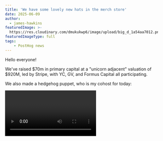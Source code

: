 ```yaml
---
title: 'We have some lovely new hats in the merch store'
date: 2025-06-09
author:
  - james-hawkins
featuredImage: >-
  https://res.cloudinary.com/dmukukwp6/image/upload/big_d_1a54aa7012.png
featuredImageType: full
tags:
    - PostHog news
---
```


Hello everyone! 

We've raised $70m in primary capital at a "unicorn adjacent" valuation of $920M, led by Stripe, with YC, GV, and Formus Capital all participating.

We also made a hedgehog puppet, who is my cohost for today:

<VIDEO HERE>

## Your customer data + business logic = customer infrastructure

We already offer [everything developers need to build successful products](/why). 

This started with product analytics five years ago, and expanded to include web analytics, session replay, experiments, feature flags, and surveys. More recently we've shipped a data warehouse, error tracking, and LLM observability. We're building a customer data platform (CDP), too.

We've had a clear vision for what we're building for a long time, but until recently we've struggled to describe this vision in a simple way. The answer came when Tim (my co-founder) and I went for a long walk around London. We decided to call it "customer infrastructure". 

For us, customer infrastructure means:

### 1. One source of truth for your customers 

This means capturing every interaction they have with your business. Every bug. Every feature used. Every sales conversation. Every support ticket. Every time they rage click a button that doesn't work. Every dollar of revenue.

### 2. Powering the business logic of your company.

This means sending emails when customers abandon their basket. Triggering surveys when they churn. Automating a support response when they encounter a critical error. We want to put the tools to do this and data needed to power it in one place. [No more data spaghetti](/blog/modern-data-stack-sucks).

### 3. Wrapping this all with AI

This means making AI the default UI of your business. By having all the tools and data together in one platform, we can help automate a lot of the manual work needed to build products people love, and run your business more successfully.

The more products we build, the better this gets. We're at ~14 products right now (we sometimes disagree on the number!), and we have no plans to stop.

You can already replace an entire stack of legacy data tools with PostHog – analytics, business intelligence, customer data platform, data warehouse, and so on. We also have great coverage for product, engineering, and growth use cases.

This funding round means we can build more products for support, sales, and marketing use cases, keep up with demand for our existing products, and ultimately automate the entire chain of tools that businesses use to grow by creating a perfect customer record.

## Making AI the default interface of your business 

Watching AI come crashing into the world of tech has been really exhilarating.

We've long believed software was becoming commoditized. More open-source libraries, better tooling, more abstraction, and just more people in software engineering. These things were already speeding up development and gave us the confidence that we could build many products in one.

This was good for our customers (fewer vendors, lower prices per product) and AI is enabling us to move even faster, and ship experiences that have never been possible before. 

Today, we have [Max AI](/max) – now generally available as an open beta – and an increasingly powerful AI installation wizard, which people love.

Right now, Max can:

- Put on a data analyst hat and explore your PostHog data in depth.
- Generate PostHog data visualizations, such as trends and funnel insights.
- Interact natively with the PostHog UI, for example by editing filters.
- Generate complex HogQL (our version of SQL) queries.
- Answer questions from our documentation.

Soon, Max will be able to:

- Watch your session replays and summarize them.
- Create feature flags, experiments or surveys.
- Write Hog functions to power your realtime destinations.
- Combine our tools and your data together to answer more abstracted questions.

Below is a sneak peek at the direction of travel, a conceptual demo of a "deep research mode" the Max AI team built in 48 hours during our recent offsite in Mexico. 

Please bear in mind this was a hackathon project. It's a **proof of concept** that shows the kind of experience we want to build, **not a representative demo** using production data – watch closely and you'll see Max AI makes an obvious mistake with the data, for example.

<INSERT DEMO VIDEO OF THE DEEP RESEARCH MODE>

Imagine the above, across every customer product in your company. We think that’s worth building. 

## Why Stripe?

We really like Stripe because they’re hugely ambitious and low ego. 

We’re a founder-controlled company with massive long-term ambitions and the Stripe team instantly got it because they're cut from the same cloth.

We've also learned a lot from working with Patrick and John over the years, like how to build a great company culture, innovate on product and, above all, adopt a user-first mindset at all times. 

And, for the sake of the story, we think the butterfly effect moment was [Patrick thinking our website was cool](https://x.com/patrickc/status/1728009393118032343). This is a great reminder that the best way to meet interesting people is to consistently do cool stuff.

## Wait, this is a Series D, you never announced the Series C?

We aren’t just trying to collect the entire alphabet, we raised a Series C for two simple reasons:

1. **We wanted to let our earliest employees sell some shares.** We expanded this program during the Series D too, so that any employee could sell up to 20% of their vested shares. 

2. **We increased our founder control of the company** as we felt this would set us up better long term. We raised relatively little primary capital (around $10M) because it wasn’t the goal – all at a decent increase in valuation from the series B.

I had intended on writing a big blog post about our philosophy here and the practical side of pulling this off, but got distracted. I will cover this topic at some stage in future as it’s interesting!

## Acknowledgmentskjbkjg

Tim and I used to feel in awe when reading announcements like this from other companies. They seemed glitzy and kind of implausible back when we were pivoting five times in a few months.

I’ve tried hard to avoid going all LinkedIn on you and talking about being humbled etc. That said, we have to acknowledge how our team has worked really, really hard to do the right thing for our users at all times. In doing so, we’ve become an industry standard – over 176k companies have signed up so far.

And our users have been really great to us, too. Cheering us on, using new things we’re shipping, and giving us feedback. We’re very lucky everyone has been so collaborative. 

When you can get into a cycle like this, fundraising becomes a million times easier. What a ride!

Oh, and if you want to join us on that ride, [we're always hiring](/careers).

<NewsletterForm />